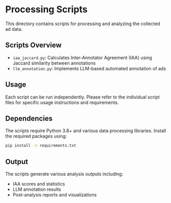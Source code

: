 # Processing Scripts

This directory contains scripts for processing and analyzing the collected ad data.

## Scripts Overview

- `iaa_jaccard.py`: Calculates Inter-Annotator Agreement (IAA) using Jaccard similarity between annotations
- `llm_annotation.py`: Implements LLM-based automated annotation of ads

## Usage

Each script can be run independently. Please refer to the individual script files for specific usage instructions and requirements.

## Dependencies

The scripts require Python 3.8+ and various data processing libraries. Install the required packages using:

```bash
pip install -r requirements.txt
```

## Output

The scripts generate various analysis outputs including:
- IAA scores and statistics
- LLM annotation results
- Post-analysis reports and visualizations
